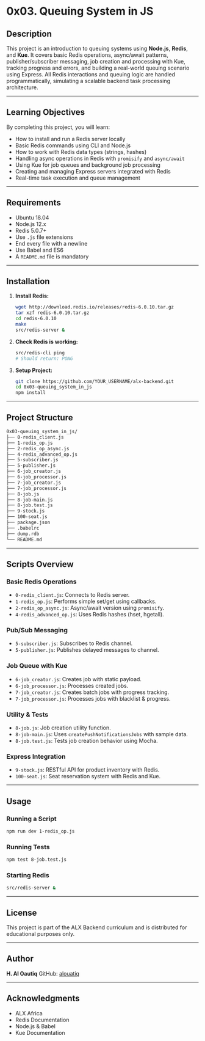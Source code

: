 # 0x03. Queuing System in JS

## Description

This project is an introduction to queuing systems using **Node.js**, **Redis**, and **Kue**. It covers basic Redis operations, async/await patterns, publisher/subscriber messaging, job creation and processing with Kue, tracking progress and errors, and building a real-world queuing scenario using Express. All Redis interactions and queuing logic are handled programmatically, simulating a scalable backend task processing architecture.

---

## Learning Objectives

By completing this project, you will learn:

* How to install and run a Redis server locally
* Basic Redis commands using CLI and Node.js
* How to work with Redis data types (strings, hashes)
* Handling async operations in Redis with `promisify` and `async/await`
* Using Kue for job queues and background job processing
* Creating and managing Express servers integrated with Redis
* Real-time task execution and queue management

---

## Requirements

* Ubuntu 18.04
* Node.js 12.x
* Redis 5.0.7+
* Use `.js` file extensions
* End every file with a newline
* Use Babel and ES6
* A `README.md` file is mandatory

---

## Installation

1. **Install Redis:**

   ```bash
   wget http://download.redis.io/releases/redis-6.0.10.tar.gz
   tar xzf redis-6.0.10.tar.gz
   cd redis-6.0.10
   make
   src/redis-server &
   ```
2. **Check Redis is working:**

   ```bash
   src/redis-cli ping
   # Should return: PONG
   ```
3. **Setup Project:**

   ```bash
   git clone https://github.com/YOUR_USERNAME/alx-backend.git
   cd 0x03-queuing_system_in_js
   npm install
   ```

---

## Project Structure

```sh
0x03-queuing_system_in_js/
├── 0-redis_client.js
├── 1-redis_op.js
├── 2-redis_op_async.js
├── 4-redis_advanced_op.js
├── 5-subscriber.js
├── 5-publisher.js
├── 6-job_creator.js
├── 6-job_processor.js
├── 7-job_creator.js
├── 7-job_processor.js
├── 8-job.js
├── 8-job-main.js
├── 8-job.test.js
├── 9-stock.js
├── 100-seat.js
├── package.json
├── .babelrc
├── dump.rdb
└── README.md
```

---

## Scripts Overview

### Basic Redis Operations

* `0-redis_client.js`: Connects to Redis server.
* `1-redis_op.js`: Performs simple set/get using callbacks.
* `2-redis_op_async.js`: Async/await version using `promisify`.
* `4-redis_advanced_op.js`: Uses Redis hashes (hset, hgetall).

### Pub/Sub Messaging

* `5-subscriber.js`: Subscribes to Redis channel.
* `5-publisher.js`: Publishes delayed messages to channel.

### Job Queue with Kue

* `6-job_creator.js`: Creates job with static payload.
* `6-job_processor.js`: Processes created jobs.
* `7-job_creator.js`: Creates batch jobs with progress tracking.
* `7-job_processor.js`: Processes jobs with blacklist & progress.

### Utility & Tests

* `8-job.js`: Job creation utility function.
* `8-job-main.js`: Uses `createPushNotificationsJobs` with sample data.
* `8-job.test.js`: Tests job creation behavior using Mocha.

### Express Integration

* `9-stock.js`: RESTful API for product inventory with Redis.
* `100-seat.js`: Seat reservation system with Redis and Kue.

---

## Usage

### Running a Script

```bash
npm run dev 1-redis_op.js
```

### Running Tests

```bash
npm test 8-job.test.js
```

### Starting Redis

```bash
src/redis-server &
```

---

## License

This project is part of the ALX Backend curriculum and is distributed for educational purposes only.

---

## Author

**H. Al Oautiq**
GitHub: [alouatiq](https://github.com/alouatiq)

---

## Acknowledgments

* ALX Africa
* Redis Documentation
* Node.js & Babel
* Kue Documentation

